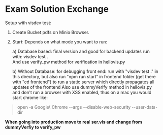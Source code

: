 # Exam Solution Exchange

Setup with visdev test:

1. Create Bucket pdfs on Minio Browser.

2. Start: Depends on what mode you want to run:

    a)  Database based: final version and good for backend updates run with: visdev test .  
    And use verify_pw method for verification in hellovis.py

    b) Without Database: for debugging front end: run with "visdev test ." in this directory, but also run "npm run start" in frontend folder (get there with "cd frontend") to run a static server which directly propagates all updates of the frontend
    Also use dummyVerify method in hellovis.py and don't run a browser with XSS enabled, thus on a mac you would start chrome like: 

> open -a Google\ Chrome --args --disable-web-security --user-data-dir

**When going into production move to real ser.vis and change from dummyVerfiy to verify_pw**

